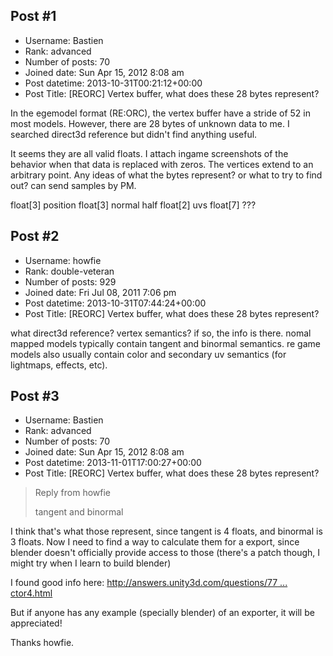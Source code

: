 ## Post #1
- Username: Bastien
- Rank: advanced
- Number of posts: 70
- Joined date: Sun Apr 15, 2012 8:08 am
- Post datetime: 2013-10-31T00:21:12+00:00
- Post Title: [REORC] Vertex buffer, what does these 28 bytes represent?

In the egemodel format (RE:ORC), the vertex buffer have a stride of 52 in most models. 
However, there are 28 bytes of unknown data to me. I searched direct3d reference but didn't find anything useful.

It seems they are all valid floats. I attach ingame screenshots of the behavior when that data is replaced with zeros. 
The vertices extend to an arbitrary point. Any ideas of what the bytes represent? or what to try to find out? can send samples by PM.

float[3] position
float[3] normal
half float[2] uvs
float[7] ???
## Post #2
- Username: howfie
- Rank: double-veteran
- Number of posts: 929
- Joined date: Fri Jul 08, 2011 7:06 pm
- Post datetime: 2013-10-31T07:44:24+00:00
- Post Title: [REORC] Vertex buffer, what does these 28 bytes represent?

what direct3d reference? vertex semantics? if so, the info is there. nomal mapped models typically contain tangent and binormal semantics. re game models also usually contain color and secondary uv semantics (for lightmaps, effects, etc).
## Post #3
- Username: Bastien
- Rank: advanced
- Number of posts: 70
- Joined date: Sun Apr 15, 2012 8:08 am
- Post datetime: 2013-11-01T17:00:27+00:00
- Post Title: [REORC] Vertex buffer, what does these 28 bytes represent?

> Reply from howfie
>
> tangent and binormal

I think that's what those represent, since tangent is 4 floats, and binormal is 3 floats.
Now I need to find a way to calculate them for a export, since blender doesn't officially provide access to those 
(there's a patch though, I might try when I learn to build blender)

I found good info here:
[http://answers.unity3d.com/questions/77 ... ctor4.html](http://answers.unity3d.com/questions/7789/calculating-tangents-vector4.html)

But if anyone has any example (specially blender) of an exporter, it will be appreciated!

Thanks howfie.
